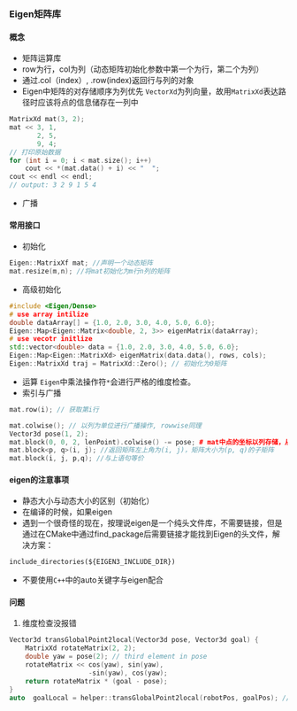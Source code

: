### Eigen矩阵库
#### 概念
- 矩阵运算库
- row为行，col为列（动态矩阵初始化参数中第一个为行，第二个为列）
- 通过.col（index）, .row(index)返回行与列的对象
- Eigen中矩阵的对存储顺序为列优先
	`VectorXd`为列向量，故用`MatrixXd`表达路径时应该将点的信息储存在一列中
```cpp
MatrixXd mat(3, 2);
mat << 3, 1,
	   2, 5, 
	   9, 4;
// 打印原始数据
for (int i = 0; i < mat.size(); i++)
	cout << *(mat.data() + i) << "  ";
cout << endl << endl;
// output: 3 2 9 1 5 4
```
- 广播

#### 常用接口
- 初始化
```C++
Eigen::MatrixXf mat; //声明一个动态矩阵
mat.resize(m,n); //将mat初始化为m行n列的矩阵
```
- 高级初始化
```C++
#include <Eigen/Dense>
# use array intilize
double dataArray[] = {1.0, 2.0, 3.0, 4.0, 5.0, 6.0};
Eigen::Map<Eigen::Matrix<double, 2, 3>> eigenMatrix(dataArray);
# use vecotr initlize
std::vector<double> data = {1.0, 2.0, 3.0, 4.0, 5.0, 6.0};
Eigen::Map<Eigen::MatrixXd> eigenMatrix(data.data(), rows, cols);
Eigen::MatrixXd traj = MatrixXd::Zero(); // 初始化为0矩阵
```
- 运算
	`Eigen`中乘法操作符`*`会进行严格的维度检查。
- 索引与广播
```cpp
mat.row(i); // 获取第i行

mat.colwise(); // 以列为单位进行广播操作, rowwise同理
Vector3d pose(1, 2);
mat.block(0, 0, 2, lenPoint).colwise() -= pose; # mat中点的坐标以列存储，从而获得相对位置
mat.block<p, q>(i, j); //返回矩阵左上角为(i, j)，矩阵大小为(p, q)的子矩阵
mat.block(i, j, p,q); //与上语句等价
```
#### eigen的注意事项
- 静态大小与动态大小的区别（初始化）
- 在编译的时候，如果eigen
- 遇到一个很奇怪的现在，按理说eigen是一个纯头文件库，不需要链接，但是通过在CMake中通过find_package后需要链接才能找到Eigen的头文件，解决方案：
```CMakelists.txt
include_directories(${EIGEN3_INCLUDE_DIR})
```
- 不要使用`C++`中的auto关键字与eigen配合
#### 问题
1. 维度检查没报错
```cpp
Vector3d transGlobalPoint2local(Vector3d pose, Vector3d goal) {
    MatrixXd rotateMatrix(2, 2); 
    double yaw = pose(2); // third element in pose
    rotateMatrix << cos(yaw), sin(yaw),
                    -sin(yaw), cos(yaw);  
    return rotateMatrix * (goal - pose);
}
auto  goalLocal = helper::transGlobalPoint2local(robotPos, goalPos); //可能是auto 的原因
```